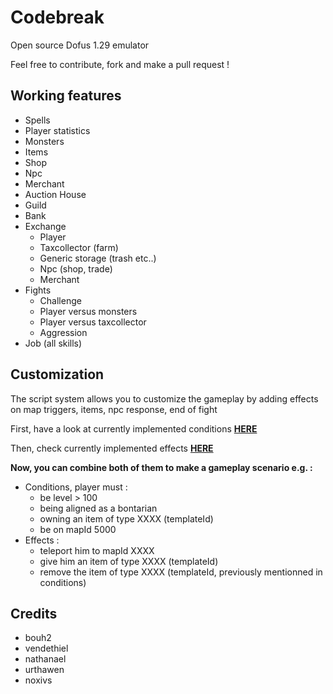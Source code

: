 # Codebreak
Open source Dofus 1.29 emulator

Feel free to contribute, fork and make a pull request !


## Working features
- Spells
- Player statistics
- Monsters
- Items
- Shop
- Npc
- Merchant
- Auction House
- Guild
- Bank
- Exchange
    - Player
    - Taxcollector (farm)
    - Generic storage (trash etc..)
    - Npc (shop, trade)
    - Merchant
- Fights
    - Challenge
    - Player versus monsters
    - Player versus taxcollector
    - Aggression
- Job (all skills)



## Customization
The script system allows you to customize the gameplay by adding effects on map triggers, items, npc response, end of fight


First, have a look at currently implemented conditions [__HERE__](https://gitlab.com/hussein.ait-lahcen/codebreak/blob/master/src/Codebreak.Service.World/Game/Condition/ConditionParser.cs)

Then, check currently implemented effects [__HERE__](https://gitlab.com/hussein.ait-lahcen/codebreak/tree/master/src/Codebreak.Service.World/Game/ActionEffect)


__Now, you can combine both of them to make a gameplay scenario e.g. :__
- Conditions, player must :
    - be level > 100
    - being aligned as a bontarian
    - owning an item of type XXXX (templateId)
    - be on mapId 5000
- Effects :
    - teleport him to mapId XXXX
    - give him an item of type XXXX (templateId)
    - remove the item of type XXXX (templateId, previously mentionned in conditions)



## Credits
- bouh2
- vendethiel
- nathanael
- urthawen
- noxivs